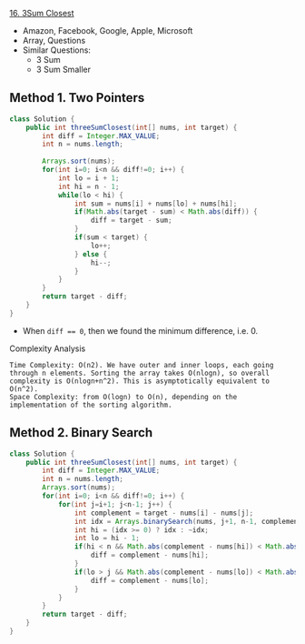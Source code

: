 [16. 3Sum Closest](https://leetcode.com/problems/3sum-closest/)

* Amazon, Facebook, Google, Apple, Microsoft
* Array, Questions
* Similar Questions:
    * 3 Sum
    * 3 Sum Smaller
    
    
## Method 1. Two Pointers
```java 
class Solution {
    public int threeSumClosest(int[] nums, int target) {
        int diff = Integer.MAX_VALUE;
        int n = nums.length;
        
        Arrays.sort(nums);
        for(int i=0; i<n && diff!=0; i++) {
            int lo = i + 1;
            int hi = n - 1;
            while(lo < hi) {
                int sum = nums[i] + nums[lo] + nums[hi];
                if(Math.abs(target - sum) < Math.abs(diff)) {
                    diff = target - sum;
                }
                if(sum < target) {
                    lo++;
                } else {
                    hi--;
                }
            }
        }
        return target - diff;
    }
}
```

* When `diff == 0`, then we found the minimum difference, i.e. 0.

Complexity Analysis

    Time Complexity: O(n2). We have outer and inner loops, each going through n elements. Sorting the array takes O(nlog⁡n), so overall complexity is O(nlog⁡n+n^2). This is asymptotically equivalent to O(n^2).
    Space Complexity: from O(log⁡n) to O(n), depending on the implementation of the sorting algorithm.


## Method 2. Binary Search
```java 
class Solution {
    public int threeSumClosest(int[] nums, int target) {
        int diff = Integer.MAX_VALUE;
        int n = nums.length;
        Arrays.sort(nums);
        for(int i=0; i<n && diff!=0; i++) {
            for(int j=i+1; j<n-1; j++) {
                int complement = target - nums[i] - nums[j];
                int idx = Arrays.binarySearch(nums, j+1, n-1, complement);
                int hi = (idx >= 0) ? idx : ~idx;
                int lo = hi - 1;
                if(hi < n && Math.abs(complement - nums[hi]) < Math.abs(diff)) {
                    diff = complement - nums[hi];
                }
                if(lo > j && Math.abs(complement - nums[lo]) < Math.abs(diff)) {
                    diff = complement - nums[lo];
                }
            }
        }
        return target - diff;
    }
}
```


